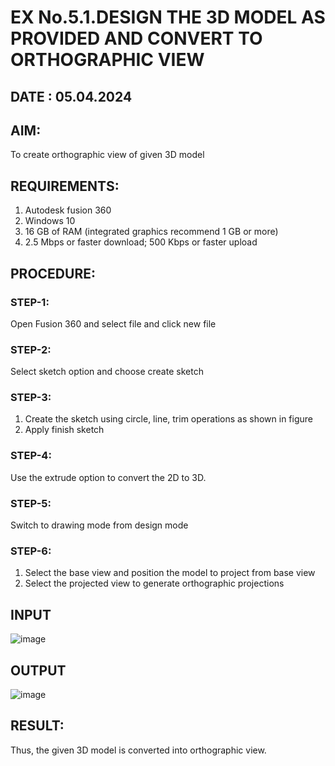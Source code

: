 # EX No.5.1.DESIGN THE 3D MODEL AS PROVIDED AND CONVERT TO ORTHOGRAPHIC VIEW
## DATE : 05.04.2024

## AIM: 
To create orthographic view of given 3D model

## REQUIREMENTS: 
1. Autodesk fusion 360
2. Windows 10
3. 16 GB of RAM (integrated graphics recommend 1 GB or more)
4. 2.5 Mbps or faster download; 500 Kbps or faster upload 

## PROCEDURE:

### STEP-1:
Open Fusion 360 and select file and click new file

### STEP-2:
Select sketch option and choose create sketch

### STEP-3: 
1. Create the sketch using circle, line, trim operations as shown in figure
2. Apply finish sketch 

### STEP-4:
 Use the extrude option to convert the 2D to 3D.

### STEP-5:
Switch to drawing mode from design mode 
          
### STEP-6:
1. Select the base view and position the model to project from base view 
2. Select the projected view to generate orthographic projections

## INPUT
![image](https://user-images.githubusercontent.com/113594316/199408705-ed302b2a-90c3-41c0-9cc4-791a93366e2a.png)

## OUTPUT
![image](https://github.com/shanmugavasanth/EX-No.5.1.-DESIGN-THE-3D-MODEL-AS-PROVIDED-AND-CONVERT-TO-ORTHOGRAPHIC-VIEW/assets/144870621/5c5a8d5d-50c7-44cb-9557-e1584590a2c5)


## RESULT:
Thus, the given 3D model is converted into orthographic view.


